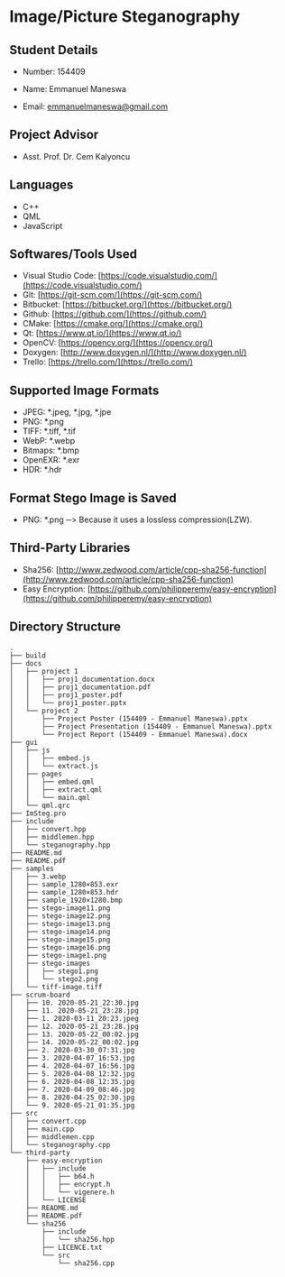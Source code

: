 # __Image/Picture Steganography__ #

## __Student Details__ ##

- Number: 154409

- Name: Emmanuel Maneswa

- Email: <emmanuelmaneswa@gmail.com>

## __Project Advisor__ ##

- Asst. Prof. Dr. Cem Kalyoncu

## __Languages__ ##

- C++
- QML
- JavaScript

## __Softwares/Tools Used__ ##

- Visual Studio Code: [https://code.visualstudio.com/](https://code.visualstudio.com/)
- Git: [https://git-scm.com/](https://git-scm.com/)
- Bitbucket: [https://bitbucket.org/](https://bitbucket.org/)
- Github: [https://github.com/](https://github.com/)
- CMake: [https://cmake.org/](https://cmake.org/)
- Qt: [https://www.qt.io/](https://www.qt.io/)
- OpenCV: [https://opencv.org/](https://opencv.org/)
- Doxygen: [http://www.doxygen.nl/](http://www.doxygen.nl/)
- Trello: [https://trello.com/](https://trello.com/)

## __Supported Image Formats__ ##

- JPEG: *.jpeg, *.jpg, *.jpe
- PNG: *.png
- TIFF: *.tiff, *.tif
- WebP: *.webp
- Bitmaps: *.bmp
- OpenEXR: *.exr
- HDR: *.hdr

## __Format Stego Image is Saved__ ##

- PNG: *.png ─> Because it uses a lossless compression(LZW).

## __Third-Party Libraries__ ##

- Sha256: [http://www.zedwood.com/article/cpp-sha256-function](http://www.zedwood.com/article/cpp-sha256-function)
- Easy Encryption: [https://github.com/philipperemy/easy-encryption](https://github.com/philipperemy/easy-encryption)

## __Directory Structure__ ##

```.
.
├── build
├── docs
│   ├── project 1
│   │   ├── proj1_documentation.docx
│   │   ├── proj1_documentation.pdf
│   │   ├── proj1_poster.pdf
│   │   └── proj1_poster.pptx
│   └── project 2
│       ├── Project Poster (154409 - Emmanuel Maneswa).pptx
│       ├── Project Presentation (154409 - Emmanuel Maneswa).pptx
│       └── Project Report (154409 - Emmanuel Maneswa).docx
├── gui
│   ├── js
│   │   ├── embed.js
│   │   └── extract.js
│   ├── pages
│   │   ├── embed.qml
│   │   ├── extract.qml
│   │   └── main.qml
│   └── qml.qrc
├── ImSteg.pro
├── include
│   ├── convert.hpp
│   ├── middlemen.hpp
│   └── steganography.hpp
├── README.md
├── README.pdf
├── samples
│   ├── 3.webp
│   ├── sample_1280×853.exr
│   ├── sample_1280×853.hdr
│   ├── sample_1920×1280.bmp
│   ├── stego-image11.png
│   ├── stego-image12.png
│   ├── stego-image13.png
│   ├── stego-image14.png
│   ├── stego-image15.png
│   ├── stego-image16.png
│   ├── stego-image1.png
│   ├── stego-images
│   │   ├── stego1.png
│   │   └── stego2.png
│   └── tiff-image.tiff
├── scrum-board
│   ├── 10. 2020-05-21_22:30.jpg
│   ├── 11. 2020-05-21_23:28.jpg
│   ├── 1. 2020-03-11_20:23.jpeg
│   ├── 12. 2020-05-21_23:28.jpg
│   ├── 13. 2020-05-22_00:02.jpg
│   ├── 14. 2020-05-22_00:02.jpg
│   ├── 2. 2020-03-30_07:31.jpg
│   ├── 3. 2020-04-07_16:53.jpg
│   ├── 4. 2020-04-07_16:56.jpg
│   ├── 5. 2020-04-08_12:32.jpg
│   ├── 6. 2020-04-08_12:35.jpg
│   ├── 7. 2020-04-09_08:46.jpg
│   ├── 8. 2020-04-25_02:30.jpg
│   └── 9. 2020-05-21_01:35.jpg
├── src
│   ├── convert.cpp
│   ├── main.cpp
│   ├── middlemen.cpp
│   └── steganography.cpp
└── third-party
    ├── easy-encryption
    │   ├── include
    │   │   ├── b64.h
    │   │   ├── encrypt.h
    │   │   └── vigenere.h
    │   └── LICENSE
    ├── README.md
    ├── README.pdf
    └── sha256
        ├── include
        │   └── sha256.hpp
        ├── LICENCE.txt
        └── src
            └── sha256.cpp
```
